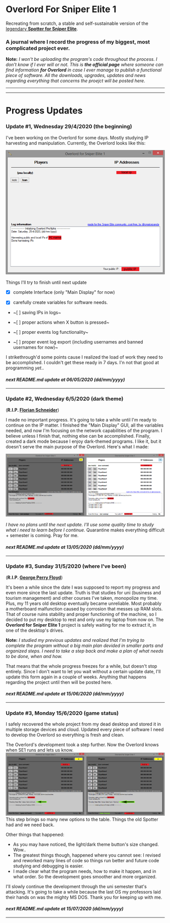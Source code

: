 # Overlord For Sniper Elite 1
Recreating from scratch, a stable and self-sustainable version of the [legendary **Spotter for Sniper Elite**](https://github.com/creatorpanda/OverlordForSniperElite1/blob/master/pics/Legendary%20Spotter.png).

### A journal where I record the progress of my biggest, most complicated project ever.

**Note:** *I won't be uploading the program's code throughout the process. I don't know if I ever will or not. This is **the official page** where someone can find information **for Overlord** in case I ever manage to publish a functional piece of software. All the downloads, upgrades, updates and news regarding everything that concerns the proejct will be posted here.*

---
---
# Progress Updates


### Update #1, Wednesday 29/4/2020 (the beginning)

I've been working on the Overlord for some days. Mostly studying IP harvesting and manipulation. Currently, the Overlord looks like this:

![Overlord for Sniper Elite 1](https://github.com/creatorpanda/OverlordForSniperElite1/blob/master/pics/Overlord3.png)

Things I'll try to finish until next update

- [x] complete Interface (only "Main Display" for now)

- [x] carefully create variables for software needs.  

- ~[ ] saving IPs in logs~

- ~[ ] proper actions when X button is pressed~

- ~[ ] proper events log functionality~

- ~[ ] proper event log export (including usernames and banned usernames for now)~

I strikethrough'd some points cause I realized the load of work they need to be accomplished. I couldn't get these ready in 7 days. I'n not that good at programming *yet*..

#### ***next README.md update at 06/05/2020 (dd/mm/yyyy)***

---
### Update #2, Wednesday 6/5/2020 (dark theme)
(**R.I.P. [Florian Schneider](https://en.wikipedia.org/wiki/Florian_Schneider)**) 

I made no important progress. It's going to take a while until I'm ready to continue on the IP matter. I finished the "Main Display" GUI, all the variables needed, and now I'm focusing on the network capabilities of the program. I believe unless I finish that, nothing else can be accomplished. Finally, created a dark mode because I enjoy dark-themed programs. I like it, but it doesn't serve the main purpose of the Overlord. Here's what I made:

![Dark Mode](https://github.com/creatorpanda/OverlordForSniperElite1/blob/master/pics/DarkMode.png)

*I have no plans until the next update. I'll use some quality time to study what i need to learn before I continue.*
Quarantine makes everything difficult + semester is coming. Pray for me.

#### ***next README.md update at 13/05/2020 (dd/mm/yyyy)***

---
### Update #3, Sunday 31/5/2020 (where I've been)
(**R.I.P. [George Perry Floyd](https://en.wikipedia.org/wiki/Death_of_George_Floyd)**)

It's been a while since the date I was supposed to report my progress and even more since the last update.
Truth is that studies for uni (business and tourism management) and other courses I've taken, monopolize my time.
Plus, my 11 years old desktop eventually became unreliable. Most probably a motherboard malfunction caused by corrosion that messes up RAM slots. That of course ruins stability and proper functioning of the machine, so I decided to put my desktop to rest and only use my laptop from now on. The **Overlord for Sniper Elite 1** project is safely waiting for me to extract it, in one of the desktop's drives.

**Note:** *I studied my previous updates and realized that I'm trying to complete the program without a big main plan devided in smaller parts and organized steps. I need to take a step back and make a plan of what needs to be done, when and how.*

That means that the whole progress freezes for a while, but doesn't stop entirely. Since I don't want to let you wait without a certain update date, I'll update this form again in a couple of weeks. Anything that happens regarding the project until then will be posted here.

#### ***next README.md update at 15/06/2020 (dd/mm/yyyy)***

---
### Update #3, Monday 15/6/2020 (game status)

I safely recovered the whole project from my dead desktop and stored it in multiple storage devices and cloud. Updated every piece of software I need to develop the Overlord so everything is fresh and clean.

The Overlord's development took a step further. Now the Overlord knows when SE1 runs and lets us know. 
![GameStatus](https://github.com/creatorpanda/OverlordForSniperElite1/blob/master/pics/SniperEliteStatus.png)
This step brings so many new options to the table. Things the old Spotter had and we need back. 

Other things that happened:
- As you may have noticed, the light/dark theme button's size changed. Wow..
- The greatest things though, happened where you cannot see: I revised and reworked many lines of code so things run better and future code studying and debugging is easier.
- I made clear what the program needs, how to make it happen, and in what order. So the development goes smoother and more organized.

I'll slowly continue the development through the uni semester that's attacking. It's going to take a while because the last OS my professors laid their hands on was the mighty MS DOS. Thank you for keeping up with me.

#### ***next README.md update at 15/07/2020 (dd/mm/yyyy)***

---
